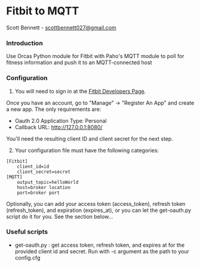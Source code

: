 # Fitbit to MQTT

Scott Bennett - scottbennett027@gmail.com

### Introduction

Use Orcas Python module for Fitbit with Paho's MQTT module to poll
for fitness information and push it to an MQTT-connected host

### Configuration

1. You will need to sign in at the [Fitbit Developers Page](https://dev.fitbit.com/).

Once you have an account, go to "Manage" -> "Register An App" and create a new app.
The only requirements are:

-   Oauth 2.0 Application Type: Personal
-   Callback URL: http://127.0.0.1:8080/

You'll need the resulting client ID and client secret for the next step.

2. Your configuration file must have the following categories:

```
[Fitbit]
    client_id=id
    client_secret=secret
[MQTT]
    output_topic=helloWorld
    host=broker location
    port=broker port
```

Optionally, you can add your access token (access_token), refresh token
(refresh_token), and expiration (expires_at), or you can let the
get-oauth.py script do it for you. See the section below...

### Useful scripts

-   get-oauth.py : get access token, refresh token, and expires at for
    the provided client id and secret. Run with -c argument as the path
    to your config.cfg
